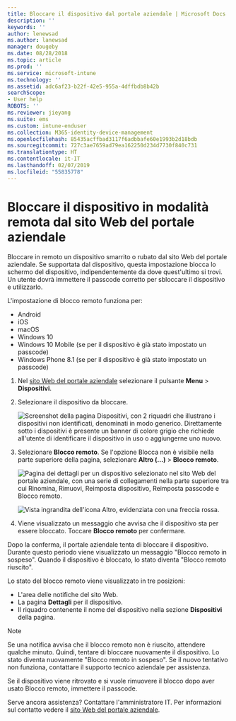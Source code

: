 ```yaml
---
title: Bloccare il dispositivo dal portale aziendale | Microsoft Docs
description: ''
keywords: ''
author: lenewsad
ms.author: lanewsad
manager: dougeby
ms.date: 08/28/2018
ms.topic: article
ms.prod: ''
ms.service: microsoft-intune
ms.technology: ''
ms.assetid: adc6af23-b22f-42e5-955a-4dffbdb8b42b
searchScope:
- User help
ROBOTS: ''
ms.reviewer: jieyang
ms.suite: ems
ms.custom: intune-enduser
ms.collection: M365-identity-device-management
ms.openlocfilehash: 85435acffbad3117f6adbbafe60e1993b2d18bdb
ms.sourcegitcommit: 727c3ae7659ad79ea162250d234d7730f840c731
ms.translationtype: HT
ms.contentlocale: it-IT
ms.lasthandoff: 02/07/2019
ms.locfileid: "55835778"
---
```

# <a name="remotely-lock-your-device-from-the-company-portal-website"></a>Bloccare il dispositivo in modalità remota dal sito Web del portale aziendale

Bloccare in remoto un dispositivo smarrito o rubato dal sito Web del portale aziendale. Se supportata dal dispositivo, questa impostazione blocca lo schermo del dispositivo, indipendentemente da dove quest'ultimo si trovi. Un utente dovrà immettere il passcode corretto per sbloccare il dispositivo e utilizzarlo.   

L'impostazione di blocco remoto funziona per:

* Android
* iOS
* macOS
* Windows 10
* Windows 10 Mobile (se per il dispositivo è già stato impostato un passcode)
* Windows Phone 8.1 (se per il dispositivo è già stato impostato un passcode)  

1. Nel [sito Web del portale aziendale](https://portal.manage.microsoft.com) selezionare il pulsante __Menu__ > __Dispositivi__.  

2. Selezionare il dispositivo da bloccare.  

    ![Screenshot della pagina Dispositivi, con 2 riquadri che illustrano i dispositivi non identificati, denominati in modo generico. Direttamente sotto i dispositivi è presente un banner di colore grigio che richiede all'utente di identificare il dispositivo in uso o aggiungerne uno nuovo.](./media/rename-reset-device-step2-1808.png) 

3. Selezionare **Blocco remoto**. Se l'opzione Blocca non è visibile nella parte superiore della pagina, selezionare **Altro (...)**  > **Blocco remoto**.  

   ![Pagina dei dettagli per un dispositivo selezionato nel sito Web del portale aziendale, con una serie di collegamenti nella parte superiore tra cui Rinomina, Rimuovi, Reimposta dispositivo, Reimposta passcode e Blocco remoto. ](./media/rename-reset-device-1808.png) 

    ![Vista ingrandita dell'icona Altro, evidenziata con una freccia rossa.](./media/rename-reset-device-step3-more-1808.png)    

4. Viene visualizzato un messaggio che avvisa che il dispositivo sta per essere bloccato. Toccare **Blocco remoto** per confermare.

Dopo la conferma, il portale aziendale tenta di bloccare il dispositivo. Durante questo periodo viene visualizzato un messaggio "Blocco remoto in sospeso". Quando il dispositivo è bloccato, lo stato diventa "Blocco remoto riuscito".  

Lo stato del blocco remoto viene visualizzato in tre posizioni:

   * L'area delle notifiche del sito Web.
   * La pagina **Dettagli** per il dispositivo.
   * Il riquadro contenente il nome del dispositivo nella sezione **Dispositivi** della pagina.  

> [!Note]
> Se una notifica avvisa che il blocco remoto non è riuscito, attendere qualche minuto. Quindi, tentare di bloccare nuovamente il dispositivo. Lo stato diventa nuovamente "Blocco remoto in sospeso". Se il nuovo tentativo non funziona, contattare il supporto tecnico aziendale per assistenza.

Se il dispositivo viene ritrovato e si vuole rimuovere il blocco dopo aver usato Blocco remoto, immettere il passcode.  

Serve ancora assistenza? Contattare l'amministratore IT. Per informazioni sul contatto vedere il [sito Web del portale aziendale](https://go.microsoft.com/fwlink/?linkid=2010980).

